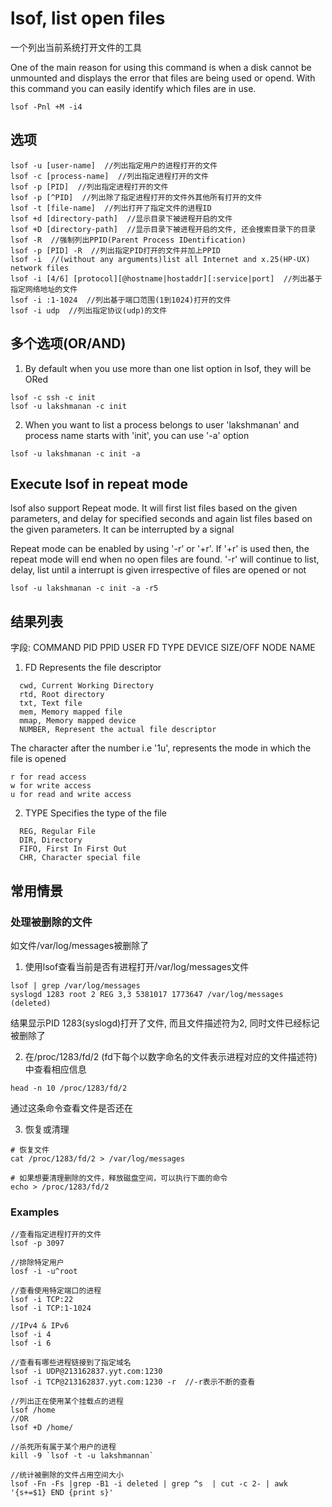 # lsof, list open files

一个列出当前系统打开文件的工具

One of the main reason for using this command is when a disk cannot be unmounted and displays the error that files are being used or opend. With this command you can easily identify which files are in use.

```
lsof -Pnl +M -i4
```

## 选项

```
lsof -u [user-name]  //列出指定用户的进程打开的文件
lsof -c [process-name]  //列出指定进程打开的文件
lsof -p [PID]  //列出指定进程打开的文件
lsof -p [^PID]  //列出除了指定进程打开的文件外其他所有打开的文件
lsof -t [file-name]  //列出打开了指定文件的进程ID
lsof +d [directory-path]  //显示目录下被进程开启的文件
lsof +D [directory-path]  //显示目录下被进程开启的文件, 还会搜索目录下的目录
lsof -R  //强制列出PPID(Parent Process IDentification)
lsof -p [PID] -R  //列出指定PID打开的文件并加上PPID
lsof -i  //(without any arguments)list all Internet and x.25(HP-UX) network files
lsof -i [4/6] [protocol][@hostname|hostaddr][:service|port]  //列出基于指定网络地址的文件
lsof -i :1-1024  //列出基于端口范围(1到1024)打开的文件
lsof -i udp  //列出指定协议(udp)的文件
```

## 多个选项(OR/AND)

1. By default when you use more than one list option in lsof, they will be ORed
```
lsof -c ssh -c init
lsof -u lakshmanan -c init
```

2. When you want to list a process belongs to user 'lakshmanan' and process name starts with 'init', you can use '-a' option
```
lsof -u lakshmanan -c init -a
```

## Execute lsof in repeat mode

lsof also support Repeat mode. It will first list files based on the given parameters,
and delay for specified seconds and again list files based on the given parameters.
It can be interrupted by a signal

Repeat mode can be enabled by using '-r' or '+r'. 
If '+r' is used then, the repeat mode will end when no open files are found.
'-r' will continue to list, delay, list until a interrupt is given irrespective of files are opened or not

```
lsof -u lakshmanan -c init -a -r5
```

## 结果列表

字段: COMMAND PID PPID USER FD TYPE DEVICE SIZE/OFF NODE NAME

1. FD  Represents the file descriptor

```
  cwd, Current Working Directory
  rtd, Root directory
  txt, Text file
  mem, Memory mapped file
  mmap, Memory mapped device
  NUMBER, Represent the actual file descriptor
```
The character after the number i.e '1u', represents the mode in which the file is opened
```
r for read access
w for write access
u for read and write access
```

2. TYPE  Specifies the type of the file

```
  REG, Regular File
  DIR, Directory
  FIFO, First In First Out
  CHR, Character special file
```

## 常用情景

### 处理被删除的文件

如文件/var/log/messages被删除了

1. 使用lsof查看当前是否有进程打开/var/log/messages文件
```control
lsof | grep /var/log/messages
syslogd 1283 root 2 REG 3,3 5381017 1773647 /var/log/messages (deleted)
```
结果显示PID 1283(syslogd)打开了文件, 而且文件描述符为2, 同时文件已经标记被删除了

2. 在/proc/1283/fd/2 (fd下每个以数字命名的文件表示进程对应的文件描述符)中查看相应信息
```
head -n 10 /proc/1283/fd/2
```
通过这条命令查看文件是否还在

3. 恢复或清理
```
# 恢复文件
cat /proc/1283/fd/2 > /var/log/messages

# 如果想要清理删除的文件，释放磁盘空间，可以执行下面的命令
echo > /proc/1283/fd/2
```

### Examples

```
//查看指定进程打开的文件
lsof -p 3097

//排除特定用户
losf -i -u^root

//查看使用特定端口的进程
lsof -i TCP:22
lsof -i TCP:1-1024

//IPv4 & IPv6
lsof -i 4
lsof -i 6

//查看有哪些进程链接到了指定域名
lsof -i UDP@213162837.yyt.com:1230
lsof -i TCP@213162837.yyt.com:1230 -r  //-r表示不断的查看

//列出正在使用某个挂载点的进程
lsof /home
//OR
lsof +D /home/

//杀死所有属于某个用户的进程
kill -9 `lsof -t -u lakshmannan`

//统计被删除的文件占用空间大小
lsof -Fn -Fs |grep -B1 -i deleted | grep ^s  | cut -c 2- | awk '{s+=$1} END {print s}'
```
